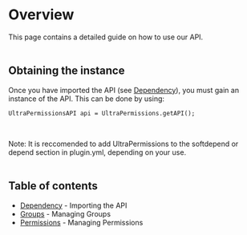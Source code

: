 # Overview
This page contains a detailed guide on how to use our API.
<br>
<br>

## Obtaining the instance
Once you have imported the API (see [Dependency](./api/dependency)), you must gain an instance of the API. 
This can be done by using:
```
UltraPermissionsAPI api = UltraPermissions.getAPI();
```
<br>

Note: It is reccomended to add UltraPermissions to the softdepend or depend section in plugin.yml, depending on your use. 
<br>
<br>

## Table of contents
- [Dependency](./api/dependency) - Importing the API
- [Groups](./api/groups) - Managing Groups
- [Permissions](./api/permissions) - Managing Permissions